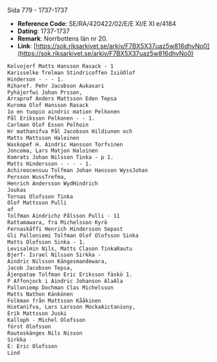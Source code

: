 Sida 779 - 1737-1737

- **Reference Code**: SE/RA/420422/02/E/E XI/E XI e/4184
- **Dating**: 1737-1737
- **Remark**: Norrbottens län nr 20.
- **Link**: [https://sok.riksarkivet.se/arkiv/F7BX5X37uaz5w816dhvNo0](https://sok.riksarkivet.se/arkiv/F7BX5X37uaz5w816dhvNo0)

```txt linenums="1"
Kelvojerf Matts Hansson Rasack - 1
Karisselke Trelman Stindricoffen IsiöOlof
Hinderson - - - 1.
Riharef. Pehr Jacobson Aukasari
Pyhäjerfwi Johan Prsson,
Arraprof Anders Mattsson Eden Tepsa
Kuroma Olof Hansson Rasack
1o en tuopio aindric mation Pelkonen
Pål Eriksson Pelkonen - - 1.
Carlman Olof Esson Pelhoin
Hr mathanifva Pål Jacobson Hildiunen och
Matts Mattsson Haleinen
Waskopef H. Aindric Hansson Torfvinen
Joncoma, Lars Matjon Haloinen
Komrats Johan Nilsson Tinka - p 1.
Matts Hindersson - - - - 1.
Achireocensuu Tolfman Johan Hansson WyssJohan
Persson WussTrefma,
Henrich Andersson WydHindrich
Joukas
Tornas Olofsson Tinka
Olof Mattsson Pulli
af
Tolfman Aindrichz Pålsson Pulli - 11
Rattamawara, fra Michelsson Kyrö
Fernaskåffi Henrich Hindersson Sepast
Gli Palloniemi Tolfman Olof Olofsson Sinka
Matts Olofsson Sinka - 1.
Levisalmin Nils, Matts Clason TinkaRautu
Bjerf- Israel Nilsson Sirkka -
Aindric Nilsson Kängesmandewara,
Jacob Jacobson Tepsa,
Äjenpatae Tolfman Eric Eriksson fäskö 1.
P Affonjock i Aindric Johanson AlaAla
Palloniemp Dochman Clas Michelsson
Matts Nathon Känkönen
Folkman från Mattsson Kååkinen
Hietanifva, Lars Larsson MockaAictaniony,
Erik Mattsson Juski
Kalloph - Michel Olofsson
först Olofsson
Rautoskänges Nils Nisson
Sirkka
E: Eric Olofsson
Lind
```
